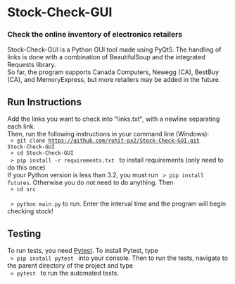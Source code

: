 # Stock-Check-GUI
### Check the online inventory of electronics retailers
Stock-Check-GUI is a Python GUI tool made using PyQt5. The handling of links is done with a combination of BeautifulSoup and the integrated Requests library. <br>
So far, the program supports Canada Computers, Newegg (CA), BestBuy (CA), and MemoryExpress, but more retailers may be added in the future.

## Run Instructions
Add the links you want to check into "links.txt", with a newline separating each link. <br />
Then, run the following instructions in your command line (Windows): <br />
<code> > git clone https://github.com/rohit-px2/Stock-Check-GUI.git Stock-Check-GUI </code> <br />
<code> > cd Stock-Check-GUI </code> <br />
<code> > pip install -r requirements.txt </code> to install requirements (only need to do this once) <br />
If your Python version is less than 3.2, you must run <code> > pip install futures</code>. Otherwise you do
not need to do anything. Then <br />
<code> > cd src </code> <br />
<code> > python main.py</code> to run. Enter the interval time and the program will begin checking stock!

## Testing
To run tests, you need [Pytest](https://pypi.org/project/pytest/). To install Pytest, type <br />
<code> > pip install pytest </code>  into your console. Then to run the tests, navigate to the parent directory
of the project and type <br>
<code> > pytest </code>  to run the automated tests.